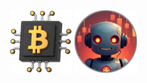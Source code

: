 <img src="CryptoBot05.png" width="100" height="100">
<img src="CryptoBot06.png" width="100" height="100">

